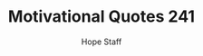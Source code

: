 ---
image: /assets/img/mq/mq_241_wiesel.png
title: Motivational Quotes 241
categories:
  - Motivational Quotes
author: Hope Staff
notes: Motivational Quotes 241
embed: >-
  EMBED_GOES_HERE
transcript: >-
  SOME LINES OF TEXT START HERE
---